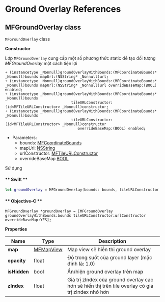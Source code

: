 # Ground Overlay References

## MFGroundOverlay class

`MFGroundOverlay` class

**Constructor** 

Lớp `MFGroundOverlay` cung cấp một số phương thức static để tạo đối tượng *MFGroundOverlay* một cách tiện lợi
```objc
+ (instancetype _Nonnull)groundOverlayWithBounds:(MFCoordinateBounds* _Nonnull)bounds mapUrl:(NSString* _Nonnull)url;
+ (instancetype _Nonnull)groundOverlayWithBounds:(MFCoordinateBounds* _Nonnull)bounds mapUrl:(NSString* _Nonnull)url overrideBaseMap:(BOOL) enabled;
+ (instancetype _Nonnull)groundOverlayWithBounds:(MFCoordinateBounds* _Nonnull)bounds
                              tileURLConstructor:(id<MFTileURLConstructor> _Nonnull)constructor;
+ (instancetype _Nonnull)groundOverlayWithBounds:(MFCoordinateBounds* _Nonnull)bounds
                              tileURLConstructor:(id<MFTileURLConstructor> _Nonnull)constructor
                                 overrideBaseMap:(BOOL) enabled;
```

- Parameters:
  - bounds: [MFCoordinateBounds](/reference/coordinates?id=mfcoordinatebounds)
  - mapUrl: [NSString](https://developer.apple.com/documentation/foundation/nsstring)
  - urlConstructor: [MFTileURLConstructor](reference/tile-overlay?id=mftileurlconstructor-protocol)
  - overrideBaseMap [BOOL](https://developer.apple.com/documentation/objectivec/bool)

Sử dụng
<!-- tabs:start -->
#### ** Swift **
```swift
let groundOverlay = MFGroundOverlay(bounds: bounds, tileURLConstructor: urlConstructor, overrideBaseMap: true)
```
#### ** Objective-C **
```objc
MFGroundOverlay *groundOverlay = [MFGroundOverlay groundOverlayWithBounds:bounds tileURLConstructor:urlConstructor overrideBaseMap:YES];
```
<!-- tabs:end -->

**Properties**

| Name         | Type      | Description                                                                            |
|--------------|-----------|----------------------------------------------------------------------------------------|
| **map**      | [MFMapView](/reference/map?id=mfmapview-class) | Map view sẽ hiển thị ground overlay               |
| **opacity**  | float                                          | Độ trong suốt của ground layer (mặc đinh là: 1.0) |
| **isHidden** | bool                                           | Ẩn/hiện ground overlay trên map                   |
| **zIndex**   | float                                          | Giá trị zIndex của ground overlay cao hơn sẽ hiển thị trên tile overlay có giá trị zIndex nhỏ hơn |